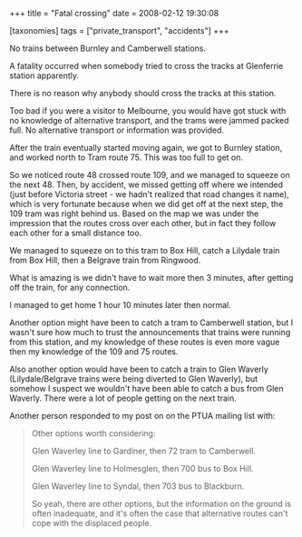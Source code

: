 +++
title = "Fatal crossing"
date = 2008-02-12 19:30:08

[taxonomies]
tags = ["private_transport", "accidents"]
+++

No trains between Burnley and Camberwell stations.

A fatality occurred when somebody tried to cross the tracks at Glenferrie station apparently.

There is no reason why anybody should cross the tracks at this station.

Too bad if you were a visitor to Melbourne, you would have got stuck with no knowledge of alternative transport, and the trams were jammed packed full. No alternative transport or information was provided.

After the train eventually started moving again, we got to Burnley station, and worked north to Tram route 75. This was too full to get on.

So we noticed route 48 crossed route 109, and we managed to squeeze on the next 48. Then, by accident, we missed getting off where we intended (just before Victoria street - we hadn't realized that road changes it name), which is very fortunate because when we did get off at the next
step, the 109 tram was right behind us. Based on the map we was under the impression that the routes cross over each other, but in fact they follow each other for a small distance too.

We managed to squeeze on to this tram to Box Hill, catch a Lilydale train from Box Hill, then a Belgrave train from Ringwood.

What is amazing is we didn't have to wait more then 3 minutes, after getting off the train, for any connection.

I managed to get home 1 hour 10 minutes later then normal.

Another option might have been to catch a tram to Camberwell station, but I wasn't sure how much to trust the announcements that trains were running from this station, and my knowledge of these routes is even more vague then my knowledge of the 109 and 75 routes.

Also another option would have been to catch a train to Glen Waverly (Lilydale/Belgrave trains were being diverted to Glen Waverly), but somehow I suspect we wouldn't have been able to catch a bus from Glen Waverly. There were a lot of people getting on the next train.

Another person responded to my post on on the PTUA mailing list with:

<blockquote>
<p>Other options worth considering:</p>

<p>Glen Waverley line to Gardiner, then 72 tram to Camberwell.</p>

<p>Glen Waverley line to Holmesglen, then 700 bus to Box Hill.</p>

<p>Glen Waverley line to Syndal, then 703 bus to Blackburn.</p>

<p>So yeah, there are other options, but the information on the ground is often inadequate, and it's often the case that alternative routes can't cope with the displaced people.</p>
</blockquote>
